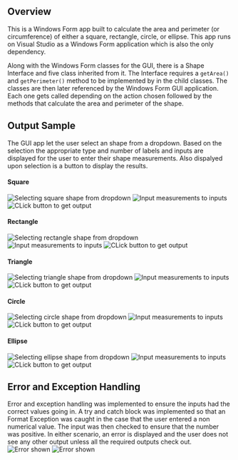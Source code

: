 ## Overview
This is a Windows Form app built to calculate the area and perimeter (or circumference) of either a square, rectangle, circle, or ellipse. This app runs on Visual Studio as a Windows Form application which is also the only dependency.

Along with the Windows Form classes for the GUI, there is a Shape Interface and five class inherited from it. The Interface requires a `getArea()` and `getPerimeter()` method to be implemented by in the child classes. The classes are then later referenced by the Windows Form GUI application. Each one gets called depending on the action chosen followed by the methods that calculate the area and perimeter of the shape.



## Output Sample
The GUI app let the user select an shape from a dropdown. Based on the selection the appropriate type and number of labels and inputs are displayed for the user to enter their shape measurements. Also dispalyed upon selection is a button to display the results.
#### Square
![Selecting square shape from dropdown](https://github.com/gastelumdev/CMPS378/blog/main/Assignment4/images/square1.png)
![Input measurements to inputs](https://github.com/gastelumdev/CMPS378/blog/main/Assignment4/images/square2.png)
![CLick button to get output](https://github.com/gastelumdev/CMPS378/blog/main/Assignment4/images/square3.png)
#### Rectangle
![Selecting rectangle shape from dropdown](https://github.com/gastelumdev/CMPS378/blog/main/Assignment4/images/rectangle1.png)
![Input measurements to inputs](https://github.com/gastelumdev/CMPS378/blog/main/Assignment4/images/rectangle2.png)
![CLick button to get output](https://github.com/gastelumdev/CMPS378/blog/main/Assignment4/images/rectangle3.png)
#### Triangle
![Selecting triangle shape from dropdown](https://github.com/gastelumdev/CMPS378/blog/main/Assignment4/images/triangle1.png)
![Input measurements to inputs](https://github.com/gastelumdev/CMPS378/blog/main/Assignment4/images/triangle2.png)
![CLick button to get output](https://github.com/gastelumdev/CMPS378/blog/main/Assignment4/images/triangle3.png)
#### Circle
![Selecting circle shape from dropdown](https://github.com/gastelumdev/CMPS378/blog/main/Assignment4/images/circle1.png)
![Input measurements to inputs](https://github.com/gastelumdev/CMPS378/blog/main/Assignment4/images/circle2.png)
![CLick button to get output](https://github.com/gastelumdev/CMPS378/blog/main/Assignment4/images/circle3.png)
#### Ellipse
![Selecting ellipse shape from dropdown](https://github.com/gastelumdev/CMPS378/blog/main/Assignment4/images/ellipse1.png)
![Input measurements to inputs](https://github.com/gastelumdev/CMPS378/blog/main/Assignment4/images/ellipse2.png)
![CLick button to get output](https://github.com/gastelumdev/CMPS378/blog/main/Assignment4/images/ellipse3.png)

## Error and Exception Handling
Error and exception handling was implemented to ensure the inputs had the correct values going in. A try and catch block was implemented so that an Format Exception was caught in the case that the user entered a non numerical value. The input was then checked to ensure that the number was positive. In either scenario, an error is displayed and the user does not see any other output unless all the required outputs check out.
![Error shown](/images/exceptionHandling.png)
![Error shown](/images/errorHandling.png)